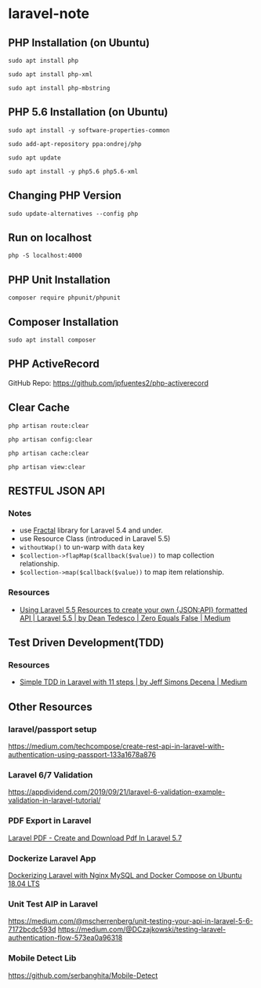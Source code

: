 # laravel-note

## PHP Installation (on Ubuntu)

`sudo apt install php`

`sudo apt install php-xml`

`sudo apt install php-mbstring`

## PHP 5.6 Installation (on Ubuntu)

`sudo apt install -y software-properties-common`

`sudo add-apt-repository ppa:ondrej/php`

`sudo apt update`

`sudo apt install -y php5.6 php5.6-xml`

## Changing PHP Version

`sudo update-alternatives --config php`

## Run on localhost

`php -S localhost:4000`

## PHP Unit Installation

`composer require phpunit/phpunit`

## Composer Installation

`sudo apt install composer`

## PHP ActiveRecord

GitHub Repo: https://github.com/jpfuentes2/php-activerecord

## Clear Cache

`php artisan route:clear`

`php artisan config:clear`

`php artisan cache:clear`

`php artisan view:clear`

## RESTFUL JSON API

### Notes

- use [Fractal](https://fractal.thephpleague.com) library for Laravel 5.4 and under.
- use Resource Class (introduced in Laravel 5.5)
- `withoutWap()` to un-warp with `data` key
- `$collection->flapMap($callback($value))` to map collection relationship.
- `$collection->map($callback($value))` to map item relationship.

### Resources

- [Using Laravel 5.5 Resources to create your own {JSON:API} formatted API | Laravel 5.5 | by Dean Tedesco | Zero Equals False | Medium](https://medium.com/zero-equals-false/using-laravel-5-5-resources-to-create-your-own-json-api-formatted-api-2c6af5e4d0e8)

## Test Driven Development(TDD)

### Resources

- [Simple TDD in Laravel with 11 steps | by Jeff Simons Decena | Medium](https://medium.com/@jsdecena/simple-tdd-in-laravel-with-11-steps-c475f8b1b214)

## Other Resources

### laravel/passport setup

https://medium.com/techcompose/create-rest-api-in-laravel-with-authentication-using-passport-133a1678a876

### Laravel 6/7 Validation

https://appdividend.com/2019/09/21/laravel-6-validation-example-validation-in-laravel-tutorial/

### PDF Export in Laravel

[Laravel PDF - Create and Download Pdf In Laravel 5.7](https://www.tutsmake.com/laravel-pdf-create-and-download-pdf-file-in-laravel-5-7/)

### Dockerize Laravel App

[Dockerizing Laravel with Nginx MySQL and Docker Compose on Ubuntu 18.04 LTS](https://www.howtoforge.com/dockerizing-laravel-with-nginx-mysql-and-docker-compose/)

### Unit Test AIP in Laravel

https://medium.com/@mscherrenberg/unit-testing-your-api-in-laravel-5-6-7172bcdc593d
https://medium.com/@DCzajkowski/testing-laravel-authentication-flow-573ea0a96318

### Mobile Detect Lib

https://github.com/serbanghita/Mobile-Detect
